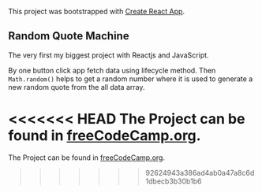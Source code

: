 This project was bootstrapped with [Create React App](https://github.com/facebook/create-react-app).

## Random Quote Machine

The very first my biggest project with Reactjs and JavaScript.

By one button click app fetch data using lifecycle method. Then `Math.random()` helps to get a random number where it is used to generate a new random quote from the all data array.

<<<<<<< HEAD
The Project can be found in [freeCodeCamp.org](https://www.freecodecamp.org/learn/front-end-libraries/front-end-libraries-projects/build-a-random-quote-machine).
=======
The Project can be found in [freeCodeCamp.org](https://www.freecodecamp.org/learn/front-end-libraries/front-end-libraries-projects/build-a-random-quote-machine).
>>>>>>> 92624943a386ad4ab0a47a8c6d1dbecb3b30b1b6
